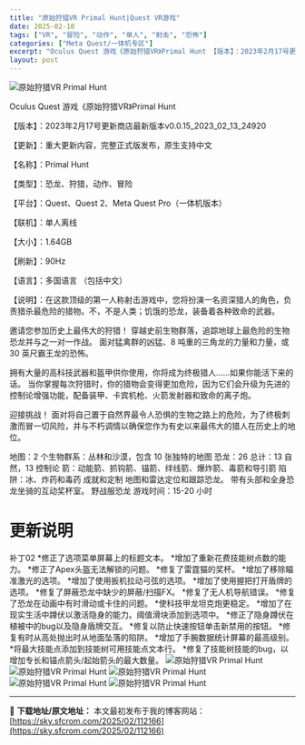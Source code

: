 ```yaml
---
title: "原始狩猎VR Primal Hunt|Quest VR游戏"
date: 2025-02-10
tags: ["VR", "冒险", "动作", "单人", "射击", "恐怖"]
categories: ["Meta Quest/一体机专区"]
excerpt: "Oculus Quest 游戏《原始狩猎VR》Primal Hunt 【版本】：2023年2月17号更新商店最新版本v0.0.15_2023_02_13_24920 【更新】：重大更新内容，完整正式版发布，原生支持中文 【名称】：Primal Hunt 【类型】：恐龙、狩猎，动作、冒险 【平台】：Q&hellip;"
layout: post
---
```


<img title="OIP-C.webp" src="https://sky.sfcrom.com/wp-content/uploads/2025/02/20250210_67aa14b53f51d.webp" alt="原始狩猎VR Primal Hunt" />

Oculus Quest 游戏《原始狩猎VR》Primal Hunt

【版本】：2023年2月17号更新商店最新版本v0.0.15_2023_02_13_24920

【更新】：重大更新内容，完整正式版发布，原生支持中文

【名称】：Primal Hunt

【类型】：恐龙、狩猎，动作、冒险

【平台】：Quest、Quest 2、Meta Quest Pro（一体机版本）

【联机】：单人离线

【大小】：1.64GB

【刷新】：90Hz

【语言】：多国语言 （包括中文）

【说明】：在这款顶级的第一人称射击游戏中，您将扮演一名资深猎人的角色，负责猎杀最危险的猎物。不，不是人类；饥饿的恐龙，装备着各种致命的武器。

邀请您参加历史上最伟大的狩猎！ 穿越史前生物群落，追踪地球上最危险的生物恐龙并与之一对一作战。 面对猛禽群的凶猛、8 吨重的三角龙的力量和力量，或 30 英尺霸王龙的恐怖。

拥有大量的高科技武器和盔甲供你使用，你将成为终极猎人……如果你能活下来的话。 当你掌握每次狩猎时，你的猎物会变得更加危险，因为它们会升级为先进的控制论增强功能，配备装甲、卡宾机枪、火箭发射器和致命的离子炮。

迎接挑战！ 面对将自己置于自然界最令人恐惧的生物之路上的危险，为了终极刺激而冒一切风险，并与不朽调情以确保您作为有史以来最伟大的猎人在历史上的地位。

地图：2 个生物群系：丛林和沙漠，包含 10 张独特的地图
恐龙：26 总计：13 自然，13 控制论
箭：动能箭、抓钩箭、锚箭、绊线箭、爆炸箭、毒箭和导引箭
陷阱：冰、炸药和毒药
成就和定制
地图和雷达定位和跟踪恐龙。
带有头部和全身恐龙坐骑的互动奖杯室。
野战服恐龙
游戏时间：15-20 小时
<h1>更新说明</h1>
补丁02
*修正了选项菜单屏幕上的标题文本。
*增加了重新花费技能树点数的能力。
*修正了Apex头盔无法解锁的问题。
*修复了雷霆猫的奖杯。
*增加了移除瞄准激光的选项。
*增加了使用扳机拉动弓弦的选项。
*增加了使用握把打开盾牌的选项。
*修复了屏蔽恐龙中缺少的屏蔽/扫描FX。
*修复了无人机导航错误。
*修复了恐龙在动画中有时滑动或卡住的问题。
*使科技甲龙坦克炮更稳定。
*增加了在现实生活中蹲伏以激活隐身的能力。阈值滑块添加到选项中。
*修正了隐身蹲伏在植被中的bug以及隐身盾牌交互。
*修复以防止快速按钮单击新禁用的按钮。
*修复有时从高处抛出时从地面坠落的陷阱。
*增加了手腕数据统计屏幕的最高级别。
*将最大技能点添加到技能树可用技能点文本行。
*修复了技能树技能的bug，以增加专长和锚点箭头/起始箭头的最大数量。

<img title="QQ截图20221105102685855-800x438.webp" src="https://sky.sfcrom.com/wp-content/uploads/2025/02/20250210_67aa14b9b32ce.webp" alt="原始狩猎VR Primal Hunt" />
<img title="QQ截图20221105106552843-800x442.webp" src="https://sky.sfcrom.com/wp-content/uploads/2025/02/20250210_67aa14bddb7f4.webp" alt="原始狩猎VR Primal Hunt" />
<img title="QQ截图20221105164402902-800x447.webp" src="https://sky.sfcrom.com/wp-content/uploads/2025/02/20250210_67aa14c08af97.webp" alt="原始狩猎VR Primal Hunt" />
<img title="QQ截图202211051097872835-800x444.webp" src="https://sky.sfcrom.com/wp-content/uploads/2025/02/20250210_67aa14c2607ab.webp" alt="原始狩猎VR Primal Hunt" />
<img title="QQ截图202211058675102923-800x448.webp" src="https://sky.sfcrom.com/wp-content/uploads/2025/02/20250210_67aa14c5b39f5.webp" alt="原始狩猎VR Primal Hunt" />

---
📖 **下载地址/原文地址：** 本文最初发布于我的博客网站：[https://sky.sfcrom.com/2025/02/112166](https://sky.sfcrom.com/2025/02/112166)
